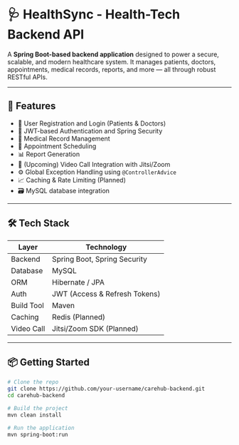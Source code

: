 # 🩺 HealthSync - Health-Tech Backend API

A **Spring Boot-based backend application** designed to power a secure, scalable, and modern healthcare system. It manages patients, doctors, appointments, medical records, reports, and more — all through robust RESTful APIs.

---

## 🚀 Features

- 👤 User Registration and Login (Patients & Doctors)
- 🔐 JWT-based Authentication and Spring Security
- 📄 Medical Record Management
- 📅 Appointment Scheduling
- 📊 Report Generation
- 🎥 (Upcoming) Video Call Integration with Jitsi/Zoom
- ⚙️ Global Exception Handling using `@ControllerAdvice`
- 📈 Caching & Rate Limiting (Planned)
- 🗃️ MySQL database integration

---

## 🛠️ Tech Stack

| Layer         | Technology                      |
|---------------|----------------------------------|
| Backend       | Spring Boot, Spring Security     |
| Database      | MySQL                            |
| ORM           | Hibernate / JPA                  |
| Auth          | JWT (Access & Refresh Tokens)                 |
| Build Tool    | Maven                            |
| Caching       | Redis (Planned)                  |
| Video Call    | Jitsi/Zoom SDK (Planned)         |

---

## 📦 Getting Started

```bash
# Clone the repo
git clone https://github.com/your-username/carehub-backend.git
cd carehub-backend

# Build the project
mvn clean install

# Run the application
mvn spring-boot:run
